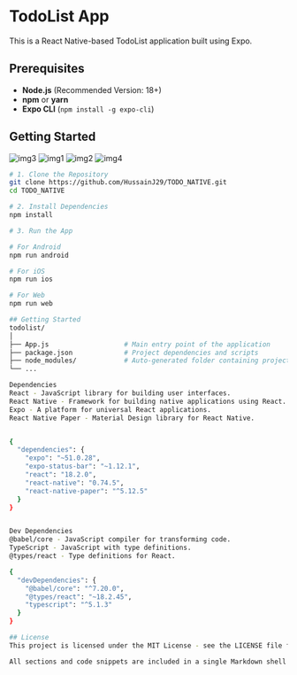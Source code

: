 # TodoList App

This is a React Native-based TodoList application built using Expo.

## Prerequisites

- **Node.js** (Recommended Version: 18+)
- **npm** or **yarn**
- **Expo CLI** (`npm install -g expo-cli`)

## Getting Started
![img3](https://github.com/user-attachments/assets/46d16854-5482-4a86-9f37-bc10e3e8f8d3)
![img1](https://github.com/user-attachments/assets/674a231a-8f94-42b6-b01d-566b99995ed0)
![img2](https://github.com/user-attachments/assets/c0e7ed1f-2161-4a45-ad69-de1c86496d49)
![img4](https://github.com/user-attachments/assets/7efadde6-adac-4b85-ab5e-b2c24ec24d8b)

```bash
# 1. Clone the Repository
git clone https://github.com/HussainJ29/TODO_NATIVE.git
cd TODO_NATIVE

# 2. Install Dependencies
npm install

# 3. Run the App

# For Android
npm run android

# For iOS
npm run ios

# For Web
npm run web

## Getting Started
todolist/
│
├── App.js                   # Main entry point of the application
├── package.json             # Project dependencies and scripts
├── node_modules/            # Auto-generated folder containing project dependencies
└── ...

Dependencies
React - JavaScript library for building user interfaces.
React Native - Framework for building native applications using React.
Expo - A platform for universal React applications.
React Native Paper - Material Design library for React Native.


{
  "dependencies": {
    "expo": "~51.0.28",
    "expo-status-bar": "~1.12.1",
    "react": "18.2.0",
    "react-native": "0.74.5",
    "react-native-paper": "^5.12.5"
  }
}


Dev Dependencies
@babel/core - JavaScript compiler for transforming code.
TypeScript - JavaScript with type definitions.
@types/react - Type definitions for React.

{
  "devDependencies": {
    "@babel/core": "^7.20.0",
    "@types/react": "~18.2.45",
    "typescript": "^5.1.3"
  }
}

## License
This project is licensed under the MIT License - see the LICENSE file for details.

All sections and code snippets are included in a single Markdown shell for consistency.


